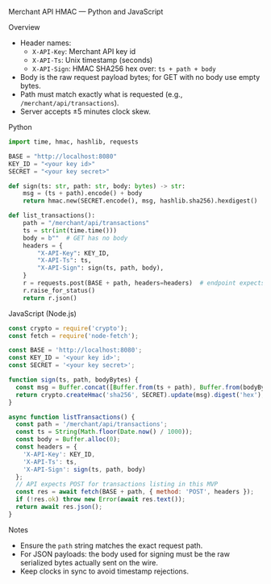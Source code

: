 Merchant API HMAC — Python and JavaScript

Overview
- Header names:
  - `X-API-Key`: Merchant API key id
  - `X-API-Ts`: Unix timestamp (seconds)
  - `X-API-Sign`: HMAC SHA256 hex over: `ts + path + body`
- Body is the raw request payload bytes; for GET with no body use empty bytes.
- Path must match exactly what is requested (e.g., `/merchant/api/transactions`).
- Server accepts ±5 minutes clock skew.

Python
```python
import time, hmac, hashlib, requests

BASE = "http://localhost:8080"
KEY_ID = "<your key id>"
SECRET = "<your key secret>"

def sign(ts: str, path: str, body: bytes) -> str:
    msg = (ts + path).encode() + body
    return hmac.new(SECRET.encode(), msg, hashlib.sha256).hexdigest()

def list_transactions():
    path = "/merchant/api/transactions"
    ts = str(int(time.time()))
    body = b""  # GET has no body
    headers = {
        "X-API-Key": KEY_ID,
        "X-API-Ts": ts,
        "X-API-Sign": sign(ts, path, body),
    }
    r = requests.post(BASE + path, headers=headers)  # endpoint expects POST in this API
    r.raise_for_status()
    return r.json()
```

JavaScript (Node.js)
```js
const crypto = require('crypto');
const fetch = require('node-fetch');

const BASE = 'http://localhost:8080';
const KEY_ID = '<your key id>';
const SECRET = '<your key secret>';

function sign(ts, path, bodyBytes) {
  const msg = Buffer.concat([Buffer.from(ts + path), Buffer.from(bodyBytes || [])]);
  return crypto.createHmac('sha256', SECRET).update(msg).digest('hex');
}

async function listTransactions() {
  const path = '/merchant/api/transactions';
  const ts = String(Math.floor(Date.now() / 1000));
  const body = Buffer.alloc(0);
  const headers = {
    'X-API-Key': KEY_ID,
    'X-API-Ts': ts,
    'X-API-Sign': sign(ts, path, body)
  };
  // API expects POST for transactions listing in this MVP
  const res = await fetch(BASE + path, { method: 'POST', headers });
  if (!res.ok) throw new Error(await res.text());
  return await res.json();
}
```

Notes
- Ensure the `path` string matches the exact request path.
- For JSON payloads: the body used for signing must be the raw serialized bytes actually sent on the wire.
- Keep clocks in sync to avoid timestamp rejections.

